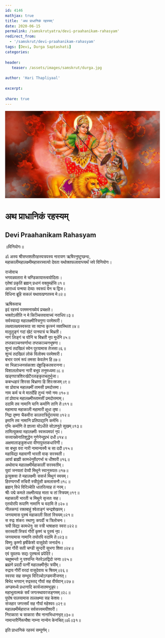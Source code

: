 ```yaml
---    
id: 4146    
mathjax: true    
title: 'अथ प्राधानिकं रहस्यम्'    
date: 2020-06-15    
permalink: /samskrutyatra/devi-praahanikam-rahasyam'
redirect_from: 
  - '/samskrut/devi-praahanikam-rahasyam'
tags: [Devi, Durga Saptashati]    
categories:    
    
header:    
   teaser: /assets/images/samskrut/durga.jpg    
    
author: 'Hari Thapliyaal'    
    
excerpt:    
    
share: true    
---    
```

    
![](/assets/images/samskrut/durga.jpg)    
    
# अथ प्राधानिकं रहस्यम्    
## Devi Praahanikam Rahasyam    
    
॥विनियोगः॥    
    
ॐ अस्य श्रीसप्तशतीरहस्यत्रयस्य नारायण ऋषिरनुष्टुप्छन्दः,    
महाकालीमहालक्ष्मीमहासरस्वत्यो देवता यथोक्तफलावाप्त्यर्थं जपे विनियोगः।    
    
राजोवाच    
भगवन्नवतारा मे चण्डिकायास्त्वयोदिताः।    
एतेषां प्रकृतिं ब्रह्मन् प्रधानं वक्तुमर्हसि॥१॥    
आराध्यं यन्मया देव्याः स्वरूपं येन च द्विज।    
विधिना ब्रूहि सकलं यथावत्प्रणतस्य मे॥२॥    
    
ऋषिरूवाच    
इदं रहस्यं परममनाख्येयं प्रचक्षते।    
भक्तोऽसीति न मे किञ्चित्तवावाच्यं नराधिप॥३॥    
सर्वस्याद्या महालक्ष्मीस्त्रिगुणा परमेश्‍वरी।    
लक्ष्यालक्ष्यस्वरूपा सा व्याप्य कृत्स्नं व्यवस्थिता॥४॥    
मातुलुङ्गं गदां खेटं पानपात्रं च बिभ्रती।    
नागं लिङ्गं च योनिं च बिभ्रती नृप मूर्धनि॥५॥    
तप्तकाञ्चनवर्णाभा तप्तकाञ्चनभूषणा।    
शून्यं तदखिलं स्वेन पूरयामास तेजसा॥६॥    
शून्यं तदखिलं लोकं विलोक्य परमेश्‍वरी।    
बभार परमं रूपं तमसा केवलेन हि॥७॥    
सा भिन्नाञ्जनसंकाशा दंष्ट्राङ्कितवरानना।    
विशाललोचना नारी बभूव तनुमध्यमा॥८॥    
खड्गपात्रशिरःखेटैरलङ्कृतचतुर्भुजा।    
कबन्धहारं शिरसा बिभ्राणा हि शिरःस्रजम्॥९॥    
सा प्रोवाच महालक्ष्मीं तामसी प्रमदोत्तमा।    
नाम कर्म च मे मातर्देहि तुभ्यं नमो नमः॥१०॥    
तां प्रोवाच महालक्ष्मीस्तामसीं प्रमदोत्तमाम्।    
ददामि तव नामानि यानि कर्माणि तानि ते॥११॥    
महामाया महाकाली महामारी क्षुधा तृषा।    
निद्रा तृष्णा चैकवीरा कालरात्रिर्दुरत्यया॥१२॥    
इमानि तव नामानि प्रतिपाद्यानि कर्मभिः।    
एभिः कर्माणि ते ज्ञात्वा योऽधीते सोऽश्‍नुते सुखम्॥१३॥    
तामित्युक्त्वा महालक्ष्मीः स्वरूपमपरं नृप।    
सत्त्‍‌वाख्येनातिशुद्धेन गुणेनेन्दुप्रभं दधौ॥१४॥    
अक्षमालाङ्कुशधरा वीणापुस्तकधारिणी।    
सा बभूव वरा नारी नामान्यस्यै च सा ददौ॥१५॥    
महाविद्या महावाणी भारती वाक् सरस्वती।    
आर्या ब्राह्मी कामधेनुर्वेदगर्भा च धीश्‍वरी॥१६॥    
अथोवाच महालक्ष्मीर्महाकालीं सरस्वतीम्।    
युवां जनयतां देव्यौ मिथुने स्वानुरूपतः॥१७॥    
इत्युक्त्वा ते महालक्ष्मीः ससर्ज मिथुनं स्वयम्।    
हिरण्यगर्भौ रुचिरौ स्त्रीपुंसौ कमलासनौ॥१८॥    
ब्रह्मन् विधे विरिञ्चेति धातरित्याह तं नरम्।    
श्रीः पद्मे कमले लक्ष्मीत्याह माता च तां स्त्रियम्॥१९॥    
महाकाली भारती च मिथुने सृजतः सह।    
एतयोरपि रूपाणि नामानि च वदामि ते॥२०॥    
नीलकण्ठं रक्तबाहुं श्‍वेताङ्गं चन्द्रशेखरम्।    
जनयामास पुरुषं महाकाली सितां स्त्रियम्॥२१॥    
स रुद्रः शंकरः स्थाणुः कपर्दी च त्रिलोचनः।    
त्रयी विद्या कामधेनुः सा स्त्री भाषाक्षरा स्वरा॥२२॥    
सरस्वती स्त्रियं गौरीं कृष्णं च पुरुषं नृप।    
जनयामास नामानि तयोरपि वदामि ते॥२३॥    
विष्णुः कृष्णो हृषीकेशो वासुदेवो जनार्दनः।    
उमा गौरी सती चण्डी सुन्दरी सुभगा शिवा॥२४॥    
एवं युवतयः सद्यः पुरुषत्वं प्रपेदिरे।    
चक्षुष्मन्तो नु पश्यन्ति नेतरेऽतद्विदो जनाः॥२५॥    
ब्रह्मणे प्रददौ पत्‍‌नीं महालक्ष्मीर्नृप त्रयीम्।    
रुद्राय गौरीं वरदां वासुदेवाय च श्रियम्॥२६॥    
स्वरया सह सम्भूय विरिञ्चोऽण्डमजीजनत्।    
बिभेद भगवान् रुद्रस्तद् गौर्या सह वीर्यवान्॥२७॥    
अण्डमध्ये प्रधानादि कार्यजातमभून्नृप।    
महाभूतात्मकं सर्वं जगत्स्थावरजङ्गमम्॥२८॥    
पुपोष पालयामास तल्लक्ष्म्या सह केशवः।    
संजहार जगत्सर्वं सह गौर्या महेश्‍वरः॥२९॥    
महालक्ष्मीर्महाराज सर्वसत्त्‍‌वमयीश्‍वरी।    
निराकारा च साकारा सैव नानाभिधानभृत्॥३०॥    
नामान्तरैर्निरूप्यैषा नाम्ना नान्येन केनचित्॥ॐ॥३१॥    
    
इति प्राधानिकं रहस्यं सम्पूर्णम्।    
    
